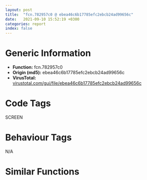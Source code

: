 ```yaml
---
layout: post
title:  "fcn.782957c0 @ ebea46c6b17785efc2ebcb24ad99656c"
date:   2021-09-10 15:52:19 +0300
categories: report
index: false
---
```


# Generic Information
- **Function:** fcn.782957c0
- **Origin (md5):** ebea46c6b17785efc2ebcb24ad99656c
- **VirusTotal:** [virustotal.com/gui/file/ebea46c6b17785efc2ebcb24ad99656c][virustotal_ref]

# Code Tags
<span class="tag" id="SCREEN">SCREEN</span>


# Behaviour Tags
<span class="bhv-tag" id="na">N/A</span>

# Similar Functions
<script type="text/javascript" src="https://www.gstatic.com/charts/loader.js"></script>
<script type="text/javascript">

    google.charts.load('current', {'packages':['corechart']});
    google.charts.setOnLoadCallback(drawChart);

    function drawChart() {
    var data = new google.visualization.DataTable();
        data.addColumn('number', 'X');
        data.addColumn('number', 'Y');
        data.addColumn({type: 'string', role: 'tooltip', 'p': {'html': true}});
        data.addColumn({'type': 'string', 'role': 'style'});
        
        data.addRows([
    [578.0955810546875, 2785.47119140625, '<b><a href="/report/fcn.782957c0@ebea46c6b17785efc2ebcb24ad99656c">fcn.782957c0</a><br>@ebea46c6b17785efc2ebcb24ad99656c</b><br>push ebp<br>mov ebp, esp<br>sub esp, 0x94<br>mov eax, dword[0x783e90cc]<br>xor eax, ebp<br>mov dword[ebp-0x14], eax<br>push 0<br>call dword[sym.imp.USER32.dll_GetDC]<br>mov dword[ebp-0xc], eax<br>push 0x3c<br>push 0<br>lea eax, [ebp-0x50]<br>push eax<br>call sub.MSVCR80D.dll_memset<br>add esp, 0xc<br>push 0x48<br>push 0x5a<br>mov ecx, dword[ebp-0xc]<br>push ecx<br>call dword[sym.imp.GDI32.dll_GetDeviceCaps]<br>push eax<br>movzx edx, word[ebp+0xc]<br>push edx<br>call dword[sym.imp.KERNEL32.dll_MulDiv]<br>neg eax<br>mov dword[ebp-0x50], eax<br>mov dword[ebp-0x40], 0x190<br>mov byte[ebp-0x39], 1<br>push 0xffffffffffffffff<br>mov eax, dword[ebp+8]<br>push eax<br>push 0x20<br>lea ecx, [ebp-0x34]<br>push ecx<br>call fcn.7821a9b0<br>add esp, 0x10<br>lea edx, [ebp-0x50]<br>push edx<br>call dword[sym.imp.GDI32.dll_CreateFontIndirectA]<br>mov dword[ebp-4], eax<br>cmp dword[ebp-4], 0<br>je 0x782958b3<br>mov eax, dword[ebp-4]<br>push eax<br>mov ecx, dword[ebp-0xc]<br>push ecx<br>call dword[sym.imp.GDI32.dll_SelectObject]<br>mov dword[ebp-0x94], eax<br>lea edx, [ebp-0x90]<br>push edx<br>mov eax, dword[ebp-0xc]<br>push eax<br>call dword[sym.imp.GDI32.dll_GetTextMetricsA]<br>mov ecx, dword[ebp-0x90]<br>add ecx, dword[ebp-0x80]<br>mov dword[ebp-8], ecx<br>lea edx, [ebp-0x58]<br>push edx<br>push 0x34<br>push 0x781dd964<br>mov eax, dword[ebp-0xc]<br>push eax<br>call dword[sym.imp.GDI32.dll_GetTextExtentPoint32A]<br>mov eax, dword[ebp-0x58]<br>add eax, 0x1a<br>cdq <br>mov ecx, 0x34<br>idiv ecx<br>mov dword[ebp-0x10], eax<br>mov edx, dword[ebp-0x94]<br>push edx<br>mov eax, dword[ebp-0xc]<br>push eax<br>call dword[sym.imp.GDI32.dll_SelectObject]<br>mov ecx, dword[ebp-4]<br>push ecx<br>call dword[sym.imp.GDI32.dll_DeleteObject]<br>jmp 0x782958d3<br>call dword[sym.imp.USER32.dll_GetDialogBaseUnits]<br>and eax, 0xffff<br>movzx edx, ax<br>mov dword[ebp-0x10], edx<br>call dword[sym.imp.USER32.dll_GetDialogBaseUnits]<br>shr eax, 0x10<br>movzx eax, ax<br>mov dword[ebp-8], eax<br>mov ecx, dword[ebp-0xc]<br>push ecx<br>push 0<br>call dword[sym.imp.USER32.dll_ReleaseDC]<br>push 4<br>mov edx, dword[ebp-0x10]<br>push edx<br>mov eax, dword[ebp+0x10]<br>push eax<br>call dword[sym.imp.KERNEL32.dll_MulDiv]<br>mov ecx, dword[ebp+0x18]<br>mov dword[ecx], eax<br>push 8<br>mov edx, dword[ebp-8]<br>push edx<br>mov eax, dword[ebp+0x14]<br>push eax<br>call dword[sym.imp.KERNEL32.dll_MulDiv]<br>mov ecx, dword[ebp+0x18]<br>mov dword[ecx+4], eax<br>mov ecx, dword[ebp-0x14]<br>xor ecx, ebp<br>call fcn.783a2cd0<br>mov esp, ebp<br>pop ebp<br>ret 0x14<br><eoc> ', 'point { fill-color: #e0440e; }'],
[-578.0955810546875, -2785.47119140625, '<b><a href="/report/main@38d41d729f8f30faf0dd96f0c7acba4b">main</a><br>@38d41d729f8f30faf0dd96f0c7acba4b</b><br>push ebp<br>mov ebp, esp<br>sub esp, 0x4c<br>push 0<br>call dword[sym.imp.ole32.dll_OleInitialize]<br>mov dword[ebp-8], 0<br>push 0x40<br>push 0x3000<br>mov eax, dword[0x4437c4]<br>push eax<br>push 0<br>call dword[sym.imp.KERNEL32.dll_VirtualAlloc]<br>mov dword[ebp-8], eax<br>mov dword[ebp-0x1c], 0x4437c8<br>call fcn.0040bff0<br>mov dword[ebp-0x18], eax<br>mov ecx, dword[0x4437c4]<br>push ecx<br>mov edx, dword[ebp-0x18]<br>push edx<br>mov eax, dword[ebp-8]<br>push eax<br>call fcn.0042a150<br>add esp, 0xc<br>mov dword[ebp-0x14], 1<br>mov dword[ebp-0x10], 0<br>mov dword[ebp-0xc], 0<br>jmp 0x4055d3<br>mov ecx, dword[ebp-0xc]<br>add ecx, 1<br>mov dword[ebp-0xc], ecx<br>cmp dword[ebp-0xc], 0xbebc200<br>jae 0x4055ee<br>mov dword[ebp-0x14], 3<br>mov edx, dword[ebp-0x10]<br>add edx, 1<br>mov dword[ebp-0x10], edx<br>jmp 0x4055ca<br>mov dword[ebp-4], 2<br>jmp 0x405600<br>mov eax, dword[ebp-4]<br>add eax, dword[ebp-0x14]<br>mov dword[ebp-4], eax<br>mov ecx, dword[ebp-4]<br>cmp ecx, dword[0x4437c4]<br>jae 0x405623<br>mov edx, dword[ebp-8]<br>add edx, dword[ebp-4]<br>movzx eax, byte[edx]<br>xor eax, 0xee<br>mov ecx, dword[ebp-8]<br>add ecx, dword[ebp-4]<br>mov byte[ecx], al<br>jmp 0x4055f7<br>mov edx, dword[ebp-8]<br>mov dword[ebp-0x20], edx<br>mov eax, dword[0x4437c0]<br>push eax<br>mov ecx, dword[ebp-0x1c]<br>push ecx<br>call dword[ebp-0x20]<br>add esp, 8<br>push 0<br>push 0<br>push 0<br>call dword[sym.imp.SHELL32.dll_SHGetRealIDL]<br>push 0<br>push 0<br>call dword[sym.imp.SHELL32.dll_SHFindFiles]<br>push 0<br>push 0<br>push 0<br>call dword[sym.imp.SHELL32.dll_SHAddFromPropSheetExtArray]<br>push 0<br>push 0<br>push 0<br>call dword[sym.imp.SHELL32.dll_Shell_GetCachedImageIndexW]<br>push 0<br>push 0<br>call dword[sym.imp.SHELL32.dll_DoEnvironmentSubstW]<br>push 0<br>call dword[sym.imp.SHELL32.dll_DragFinish]<br>push 0<br>push 0<br>push 0<br>call dword[sym.imp.USER32.dll_GetWindowModuleFileNameW]<br>push 2<br>lea ecx, [ebp-0x4c]<br>call fcn.00405330<br>mov dword[ebp-0x24], 0<br>lea ecx, [ebp-0x4c]<br>call fcn.004054d0<br>mov eax, dword[ebp-0x24]<br>mov esp, ebp<br>pop ebp<br>ret 0x10<br><eoc> ', 'null'],

        ]);

    var options = {
        title: 'Similarity Plot',
        legend: 'none',
        colors: ['#dedbd9', '#e6693e', '#ec8f6e', '#f3b49f', '#f6c7b6'],
        tooltip: {isHtml: true, trigger: 'both'},
        explorer: {
        actions: ["dragToZoom", "rightClickToReset"],
        },
        chartArea: {
        width: '80%',
        height: '80%'
        },
        width: '100%',
        height: '100%'
    };

    var chart = new google.visualization.ScatterChart(document.getElementById('chart_div'));

    chart.draw(data, options);
    }
    
</script>


<div id="chart_div" style="width: 100%px; height: 100%;"></div>

# Disassembled Code
{% highlight nasm %}

push ebp
mov ebp, esp
sub esp, 0x94
mov eax, dword[0x783e90cc]
xor eax, ebp
mov dword[ebp-0x14], eax
push 0
call dword[sym.imp.USER32.dll_GetDC]
mov dword[ebp-0xc], eax
push 0x3c
push 0
lea eax, [ebp-0x50]
push eax
call sub.MSVCR80D.dll_memset
add esp, 0xc
push 0x48
push 0x5a
mov ecx, dword[ebp-0xc]
push ecx
call dword[sym.imp.GDI32.dll_GetDeviceCaps]
push eax
movzx edx, word[ebp+0xc]
push edx
call dword[sym.imp.KERNEL32.dll_MulDiv]
neg eax
mov dword[ebp-0x50], eax
mov dword[ebp-0x40], 0x190
mov byte[ebp-0x39], 1
push 0xffffffffffffffff
mov eax, dword[ebp+8]
push eax
push 0x20
lea ecx, [ebp-0x34]
push ecx
call fcn.7821a9b0
add esp, 0x10
lea edx, [ebp-0x50]
push edx
call dword[sym.imp.GDI32.dll_CreateFontIndirectA]
mov dword[ebp-4], eax
cmp dword[ebp-4], 0
je 0x782958b3
mov eax, dword[ebp-4]
push eax
mov ecx, dword[ebp-0xc]
push ecx
call dword[sym.imp.GDI32.dll_SelectObject]
mov dword[ebp-0x94], eax
lea edx, [ebp-0x90]
push edx
mov eax, dword[ebp-0xc]
push eax
call dword[sym.imp.GDI32.dll_GetTextMetricsA]
mov ecx, dword[ebp-0x90]
add ecx, dword[ebp-0x80]
mov dword[ebp-8], ecx
lea edx, [ebp-0x58]
push edx
push 0x34
push 0x781dd964
mov eax, dword[ebp-0xc]
push eax
call dword[sym.imp.GDI32.dll_GetTextExtentPoint32A]
mov eax, dword[ebp-0x58]
add eax, 0x1a
cdq
mov ecx, 0x34
idiv ecx
mov dword[ebp-0x10], eax
mov edx, dword[ebp-0x94]
push edx
mov eax, dword[ebp-0xc]
push eax
call dword[sym.imp.GDI32.dll_SelectObject]
mov ecx, dword[ebp-4]
push ecx
call dword[sym.imp.GDI32.dll_DeleteObject]
jmp 0x782958d3
call dword[sym.imp.USER32.dll_GetDialogBaseUnits]
and eax, 0xffff
movzx edx, ax
mov dword[ebp-0x10], edx
call dword[sym.imp.USER32.dll_GetDialogBaseUnits]
shr eax, 0x10
movzx eax, ax
mov dword[ebp-8], eax
mov ecx, dword[ebp-0xc]
push ecx
push 0
call dword[sym.imp.USER32.dll_ReleaseDC]
push 4
mov edx, dword[ebp-0x10]
push edx
mov eax, dword[ebp+0x10]
push eax
call dword[sym.imp.KERNEL32.dll_MulDiv]
mov ecx, dword[ebp+0x18]
mov dword[ecx], eax
push 8
mov edx, dword[ebp-8]
push edx
mov eax, dword[ebp+0x14]
push eax
call dword[sym.imp.KERNEL32.dll_MulDiv]
mov ecx, dword[ebp+0x18]
mov dword[ecx+4], eax
mov ecx, dword[ebp-0x14]
xor ecx, ebp
call fcn.783a2cd0
mov esp, ebp
pop ebp
ret 0x14

{% endhighlight %}

[virustotal_ref]: https://www.virustotal.com/gui/file/ebea46c6b17785efc2ebcb24ad99656c